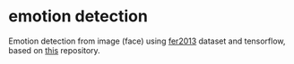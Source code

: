 # emotion detection
Emotion detection from image (face) using [fer2013](https://www.kaggle.com/deadskull7/fer2013) dataset and tensorflow, based on [this](https://github.com/atulapra/Emotion-detection) repository.

